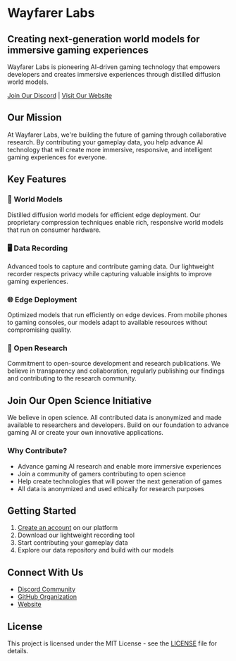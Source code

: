 # Wayfarer Labs

## Creating next-generation world models for immersive gaming experiences

Wayfarer Labs is pioneering AI-driven gaming technology that empowers developers and creates immersive experiences through distilled diffusion world models.

[Join Our Discord](https://discord.gg/dX4HW9Pt7Z) | [Visit Our Website](https://openworldlabs.ai)

## Our Mission

At Wayfarer Labs, we're building the future of gaming through collaborative research. By contributing your gameplay data, you help advance AI technology that will create more immersive, responsive, and intelligent gaming experiences for everyone.

## Key Features

### 🧠 World Models
Distilled diffusion world models for efficient edge deployment. Our proprietary compression techniques enable rich, responsive world models that run on consumer hardware.

### 🖥️ Data Recording
Advanced tools to capture and contribute gaming data. Our lightweight recorder respects privacy while capturing valuable insights to improve gaming experiences.

### 🌐 Edge Deployment
Optimized models that run efficiently on edge devices. From mobile phones to gaming consoles, our models adapt to available resources without compromising quality.

### 📝 Open Research
Commitment to open-source development and research publications. We believe in transparency and collaboration, regularly publishing our findings and contributing to the research community.

## Join Our Open Science Initiative

We believe in open science. All contributed data is anonymized and made available to researchers and developers. Build on our foundation to advance gaming AI or create your own innovative applications.

### Why Contribute?

- Advance gaming AI research and enable more immersive experiences
- Join a community of gamers contributing to open science
- Help create technologies that will power the next generation of games
- All data is anonymized and used ethically for research purposes

## Getting Started

1. [Create an account](https://openworldlabs.ai/handler/sign-up) on our platform
2. Download our lightweight recording tool
3. Start contributing your gameplay data
4. Explore our data repository and build with our models

## Connect With Us

- [Discord Community](https://discord.gg/dX4HW9Pt7Z)
- [GitHub Organization](https://github.com/OpenWorld-Labs)
- [Website](https://openworldlabs.ai)

## License

This project is licensed under the MIT License - see the [LICENSE](LICENSE) file for details.
